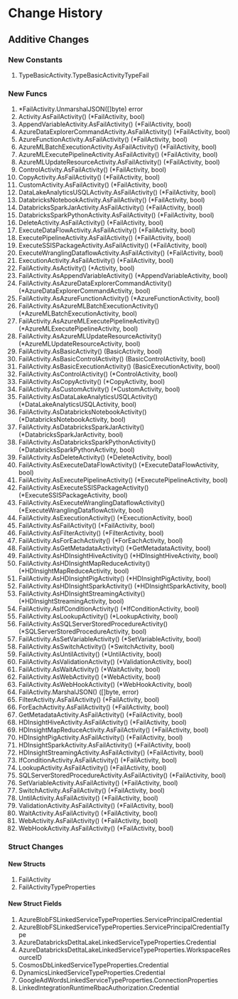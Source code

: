 # Change History

## Additive Changes

### New Constants

1. TypeBasicActivity.TypeBasicActivityTypeFail

### New Funcs

1. *FailActivity.UnmarshalJSON([]byte) error
1. Activity.AsFailActivity() (*FailActivity, bool)
1. AppendVariableActivity.AsFailActivity() (*FailActivity, bool)
1. AzureDataExplorerCommandActivity.AsFailActivity() (*FailActivity, bool)
1. AzureFunctionActivity.AsFailActivity() (*FailActivity, bool)
1. AzureMLBatchExecutionActivity.AsFailActivity() (*FailActivity, bool)
1. AzureMLExecutePipelineActivity.AsFailActivity() (*FailActivity, bool)
1. AzureMLUpdateResourceActivity.AsFailActivity() (*FailActivity, bool)
1. ControlActivity.AsFailActivity() (*FailActivity, bool)
1. CopyActivity.AsFailActivity() (*FailActivity, bool)
1. CustomActivity.AsFailActivity() (*FailActivity, bool)
1. DataLakeAnalyticsUSQLActivity.AsFailActivity() (*FailActivity, bool)
1. DatabricksNotebookActivity.AsFailActivity() (*FailActivity, bool)
1. DatabricksSparkJarActivity.AsFailActivity() (*FailActivity, bool)
1. DatabricksSparkPythonActivity.AsFailActivity() (*FailActivity, bool)
1. DeleteActivity.AsFailActivity() (*FailActivity, bool)
1. ExecuteDataFlowActivity.AsFailActivity() (*FailActivity, bool)
1. ExecutePipelineActivity.AsFailActivity() (*FailActivity, bool)
1. ExecuteSSISPackageActivity.AsFailActivity() (*FailActivity, bool)
1. ExecuteWranglingDataflowActivity.AsFailActivity() (*FailActivity, bool)
1. ExecutionActivity.AsFailActivity() (*FailActivity, bool)
1. FailActivity.AsActivity() (*Activity, bool)
1. FailActivity.AsAppendVariableActivity() (*AppendVariableActivity, bool)
1. FailActivity.AsAzureDataExplorerCommandActivity() (*AzureDataExplorerCommandActivity, bool)
1. FailActivity.AsAzureFunctionActivity() (*AzureFunctionActivity, bool)
1. FailActivity.AsAzureMLBatchExecutionActivity() (*AzureMLBatchExecutionActivity, bool)
1. FailActivity.AsAzureMLExecutePipelineActivity() (*AzureMLExecutePipelineActivity, bool)
1. FailActivity.AsAzureMLUpdateResourceActivity() (*AzureMLUpdateResourceActivity, bool)
1. FailActivity.AsBasicActivity() (BasicActivity, bool)
1. FailActivity.AsBasicControlActivity() (BasicControlActivity, bool)
1. FailActivity.AsBasicExecutionActivity() (BasicExecutionActivity, bool)
1. FailActivity.AsControlActivity() (*ControlActivity, bool)
1. FailActivity.AsCopyActivity() (*CopyActivity, bool)
1. FailActivity.AsCustomActivity() (*CustomActivity, bool)
1. FailActivity.AsDataLakeAnalyticsUSQLActivity() (*DataLakeAnalyticsUSQLActivity, bool)
1. FailActivity.AsDatabricksNotebookActivity() (*DatabricksNotebookActivity, bool)
1. FailActivity.AsDatabricksSparkJarActivity() (*DatabricksSparkJarActivity, bool)
1. FailActivity.AsDatabricksSparkPythonActivity() (*DatabricksSparkPythonActivity, bool)
1. FailActivity.AsDeleteActivity() (*DeleteActivity, bool)
1. FailActivity.AsExecuteDataFlowActivity() (*ExecuteDataFlowActivity, bool)
1. FailActivity.AsExecutePipelineActivity() (*ExecutePipelineActivity, bool)
1. FailActivity.AsExecuteSSISPackageActivity() (*ExecuteSSISPackageActivity, bool)
1. FailActivity.AsExecuteWranglingDataflowActivity() (*ExecuteWranglingDataflowActivity, bool)
1. FailActivity.AsExecutionActivity() (*ExecutionActivity, bool)
1. FailActivity.AsFailActivity() (*FailActivity, bool)
1. FailActivity.AsFilterActivity() (*FilterActivity, bool)
1. FailActivity.AsForEachActivity() (*ForEachActivity, bool)
1. FailActivity.AsGetMetadataActivity() (*GetMetadataActivity, bool)
1. FailActivity.AsHDInsightHiveActivity() (*HDInsightHiveActivity, bool)
1. FailActivity.AsHDInsightMapReduceActivity() (*HDInsightMapReduceActivity, bool)
1. FailActivity.AsHDInsightPigActivity() (*HDInsightPigActivity, bool)
1. FailActivity.AsHDInsightSparkActivity() (*HDInsightSparkActivity, bool)
1. FailActivity.AsHDInsightStreamingActivity() (*HDInsightStreamingActivity, bool)
1. FailActivity.AsIfConditionActivity() (*IfConditionActivity, bool)
1. FailActivity.AsLookupActivity() (*LookupActivity, bool)
1. FailActivity.AsSQLServerStoredProcedureActivity() (*SQLServerStoredProcedureActivity, bool)
1. FailActivity.AsSetVariableActivity() (*SetVariableActivity, bool)
1. FailActivity.AsSwitchActivity() (*SwitchActivity, bool)
1. FailActivity.AsUntilActivity() (*UntilActivity, bool)
1. FailActivity.AsValidationActivity() (*ValidationActivity, bool)
1. FailActivity.AsWaitActivity() (*WaitActivity, bool)
1. FailActivity.AsWebActivity() (*WebActivity, bool)
1. FailActivity.AsWebHookActivity() (*WebHookActivity, bool)
1. FailActivity.MarshalJSON() ([]byte, error)
1. FilterActivity.AsFailActivity() (*FailActivity, bool)
1. ForEachActivity.AsFailActivity() (*FailActivity, bool)
1. GetMetadataActivity.AsFailActivity() (*FailActivity, bool)
1. HDInsightHiveActivity.AsFailActivity() (*FailActivity, bool)
1. HDInsightMapReduceActivity.AsFailActivity() (*FailActivity, bool)
1. HDInsightPigActivity.AsFailActivity() (*FailActivity, bool)
1. HDInsightSparkActivity.AsFailActivity() (*FailActivity, bool)
1. HDInsightStreamingActivity.AsFailActivity() (*FailActivity, bool)
1. IfConditionActivity.AsFailActivity() (*FailActivity, bool)
1. LookupActivity.AsFailActivity() (*FailActivity, bool)
1. SQLServerStoredProcedureActivity.AsFailActivity() (*FailActivity, bool)
1. SetVariableActivity.AsFailActivity() (*FailActivity, bool)
1. SwitchActivity.AsFailActivity() (*FailActivity, bool)
1. UntilActivity.AsFailActivity() (*FailActivity, bool)
1. ValidationActivity.AsFailActivity() (*FailActivity, bool)
1. WaitActivity.AsFailActivity() (*FailActivity, bool)
1. WebActivity.AsFailActivity() (*FailActivity, bool)
1. WebHookActivity.AsFailActivity() (*FailActivity, bool)

### Struct Changes

#### New Structs

1. FailActivity
1. FailActivityTypeProperties

#### New Struct Fields

1. AzureBlobFSLinkedServiceTypeProperties.ServicePrincipalCredential
1. AzureBlobFSLinkedServiceTypeProperties.ServicePrincipalCredentialType
1. AzureDatabricksDetltaLakeLinkedServiceTypeProperties.Credential
1. AzureDatabricksDetltaLakeLinkedServiceTypeProperties.WorkspaceResourceID
1. CosmosDbLinkedServiceTypeProperties.Credential
1. DynamicsLinkedServiceTypeProperties.Credential
1. GoogleAdWordsLinkedServiceTypeProperties.ConnectionProperties
1. LinkedIntegrationRuntimeRbacAuthorization.Credential
